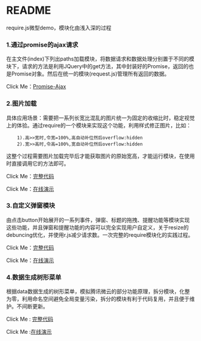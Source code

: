 ﻿# README

require.js微型demo，模块化由浅入深的过程

### 1.通过promise的ajax请求
在主文件(index)下列出paths加载模块，将数据请求和数据处理分别置于不同的模块下，请求的方法是利用JQuery中的get方法，其中封装好的Promise，返回的也是Promise对象。然后在统一的模块(request.js)管理所有返回的数据。

Click Me：[Promise-Ajax](https://github.com/Corbusier/Tool-Instructions/tree/master/require.js/ajax(promise))

### 2.图片加载
具体应用场景：需要把一系列长宽比混乱的图片统一为固定的收缩比时，稳定视觉上的体验。通过require的一个模块来实现这个功能，利用样式修正图片，比如：
```
    1).高>>宽时,令宽=100%,高自动补位然后overflow:hidden
    2).宽>>高时,令高=100%,宽自动补位然后overflow:hidden
```
这整个过程需要图片加载完毕后才能获取图片的原始宽高，才能运行模块，在使用时直接调用它的方法即可。

Click Me：[完整代码](https://github.com/Corbusier/Tool-Instructions/tree/master/require.js/imgTest)

Click Me：[在线演示](https://corbusier.github.io/Tool-Instructions/require.js/imgTest/index.html)


### 3.自定义弹窗模块
由点击button开始展开的一系列事件，弹窗、标题的拖拽、提醒功能等模块实现这些功能，并且弹窗和提醒功能的内容可以完全实现用户自定义，关于resize的debuncing优化，并使用r.js减少请求数。一次完整的require模块化的实践过程。

Click Me：[完整代码](https://github.com/Corbusier/Tool-Instructions/tree/master/require.js/dialogTest)

Click Me：[在线演示](https://corbusier.github.io/Tool-Instructions/require.js/dialogTest/index.html)

### 4.数据生成树形菜单
根据data数据生成的树形菜单，模拟腾讯微云的部分功能原理，拆分模块，化整为零，利用命名空间避免全局变量污染，拆分的模块有利于代码复用，并且便于维护。不间断更新。

Click Me : [完整代码](https://github.com/Corbusier/Tool-Instructions/tree/master/require.js/Tencent-module(%E4%B8%8D%E9%97%B4%E6%96%AD%E6%9B%B4%E6%96%B0))

Click Me :[在线演示](https://corbusier.github.io/Tool-Instructions/require.js/Tencent-module(%E4%B8%8D%E9%97%B4%E6%96%AD%E6%9B%B4%E6%96%B0)/index.html)

